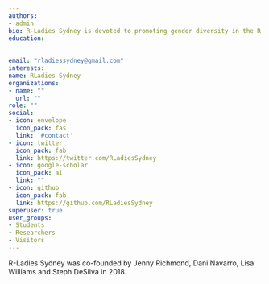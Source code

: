 ```yaml
---
authors:
- admin
bio: R-Ladies Sydney is devoted to promoting gender diversity in the R community. We run monthly meetups that create a welcoming and inclusive enviornment for yout o learn R. You can join our meetup group here and see some events that we have run recently. We also run informal #ShutUpAndCode sessions and have designed a set of online modules called #RYouWithMe to help beginners get up to speed 
education:
 
  
email: "rladiessydney@gmail.com"
interests:
name: RLadies Sydney
organizations:
- name: ""
  url: ""
role: ""
social:
- icon: envelope
  icon_pack: fas
  link: '#contact'
- icon: twitter
  icon_pack: fab
  link: https://twitter.com/RLadiesSydney
- icon: google-scholar
  icon_pack: ai
  link: ""
- icon: github
  icon_pack: fab
  link: https://github.com/RLadiesSydney
superuser: true
user_groups:
- Students
- Researchers
- Visitors
---
```


R-Ladies Sydney was co-founded by Jenny Richmond, Dani Navarro, Lisa Williams and Steph DeSilva in 2018.  
